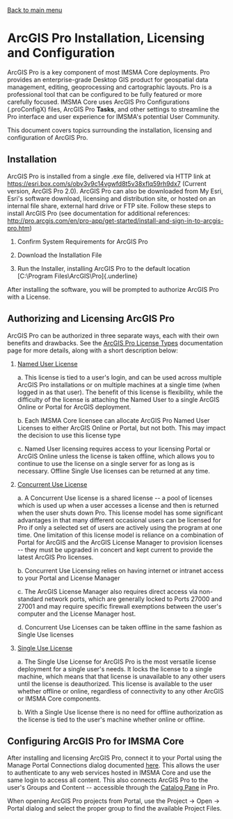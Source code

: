[Back to main menu](../index.md)  

ArcGIS Pro Installation, Licensing and Configuration
====================================================

ArcGIS Pro is a key component of most IMSMA Core deployments. Pro
provides an enterprise-grade Desktop GIS product for geospatial data
management, editing, geoprocessing and cartographic layouts. Pro is a
professional tool that can be configured to be fully featured or more
carefully focused. IMSMA Core uses ArcGIS Pro Configurations
(.proConfigX) files, ArcGIS Pro **Tasks**, and other settings to
streamline the Pro interface and user experience for IMSMA's potential
User Community.

This document covers topics surrounding the installation, licensing and
configuration of ArcGIS Pro.

Installation
------------

ArcGIS Pro is installed from a single .exe file, delivered via HTTP link
at <https://esri.box.com/s/obv3v9c14vgwfd8t5v38xflq59rh9dx7> (Current
version, ArcGIS Pro 2.0). ArcGIS Pro can also be downloaded from My
Esri, Esri's software download, licensing and distribution site, or
hosted on an internal file share, external hard drive or FTP site.
Follow these steps to install ArcGIS Pro (see documentation for
additional references:
<http://pro.arcgis.com/en/pro-app/get-started/install-and-sign-in-to-arcgis-pro.htm>)

1.  Confirm System Requirements for ArcGIS Pro

2.  Download the Installation File

3.  Run the Installer, installing ArcGIS Pro to the default location
    [C:\\Program Files\\ArcGIS\\Pro]{.underline}

After installing the software, you will be prompted to authorize ArcGIS
Pro with a License.

Authorizing and Licensing ArcGIS Pro
------------------------------------

ArcGIS Pro can be authorized in three separate ways, each with their own
benefits and drawbacks. See the [ArcGIS Pro License
Types](http://pro.arcgis.com/en/pro-app/get-started/licensing-arcgis-pro.htm)
documentation page for more details, along with a short description
below:

1.  [Named User
    License](http://pro.arcgis.com/en/pro-app/get-started/named-user-licenses.htm)

    a.  This license is tied to a user's login, and can be used across
        multiple ArcGIS Pro installations or on multiple machines at a
        single time (when logged in as that user). The benefit of this
        license is flexibility, while the difficulty of the license is
        attaching the Named User to a single ArcGIS Online or Portal for
        ArcGIS deployment.

    b.  Each IMSMA Core licensee can allocate ArcGIS Pro Named User
        Licenses to either ArcGIS Online or Portal, but not both. This
        may impact the decision to use this license type

    c.  Named User licensing requires access to your licensing Portal or
        ArcGIS Online unless the license is taken offline, which allows
        you to continue to use the license on a single server for as
        long as is necessary. Offline Single Use licenses can be
        returned at any time.

2.  [Concurrent Use
    License](http://pro.arcgis.com/en/pro-app/get-started/concurrent-use-licenses.htm)

    a.  A Concurrent Use license is a shared license -- a pool of
        licenses which is used up when a user accesses a license and
        then is returned when the user shuts down Pro. This license
        model has some significant advantages in that many different
        occasional users can be licensed for Pro if only a selected set
        of users are actively using the program at one time. One
        limitation of this license model is reliance on a combination of
        Portal for ArcGIS and the ArcGIS License Manager to provision
        licenses -- they must be upgraded in concert and kept current to
        provide the latest ArcGIS Pro licenses.

    b.  Concurrent Use Licensing relies on having internet or intranet
        access to your Portal and License Manager

    c.  The ArcGIS License Manager also requires direct access via
        non-standard network ports, which are generally locked to Ports
        27000 and 27001 and may require specific firewall exemptions
        between the user's computer and the License Manager host.

    d.  Concurrent Use Licenses can be taken offline in the same fashion
        as Single Use licenses

3.  [Single Use
    License](http://pro.arcgis.com/en/pro-app/get-started/single-use-licenses.htm)

    a.  The Single Use License for ArcGIS Pro is the most versatile
        license deployment for a single user's needs. It locks the
        license to a single machine, which means that that license is
        unavailable to any other users until the license is
        deauthorized. This license is available to the user whether
        offline or online, regardless of connectivity to any other
        ArcGIS or IMSMA Core components.

    b.  With a Single Use license there is no need for offline
        authorization as the license is tied to the user's machine
        whether online or offline.

Configuring ArcGIS Pro for IMSMA Core
-------------------------------------

After installing and licensing ArcGIS Pro, connect it to your Portal
using the Manage Portal Connections dialog documented
[here](http://pro.arcgis.com/en/pro-app/help/projects/manage-portal-connections-from-arcgis-pro.htm).
This allows the user to authenticate to any web services hosted in IMSMA
Core and use the same login to access all content. This also connects
ArcGIS Pro to the user's Groups and Content -- accessible through the
[Catalog
Pane](http://pro.arcgis.com/en/pro-app/help/projects/the-project-pane.htm)
in Pro.

When opening ArcGIS Pro projects from Portal, use the Project -\> Open
-\> Portal dialog and select the proper group to find the available
Project Files.

